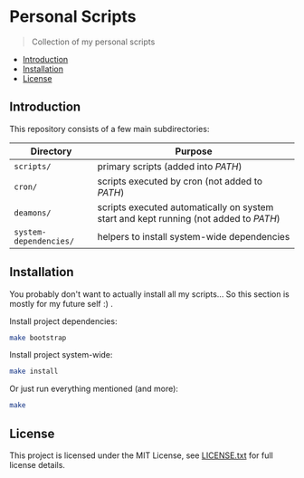 # Personal Scripts

> Collection of my personal scripts

<!-- toc -->

- [Introduction](#introduction)
- [Installation](#installation)
- [License](#license)

<!-- tocstop -->

## Introduction

This repository consists of a few main subdirectories:

| Directory | Purpose                              |
| --------- | ------------------------------------ |
| `scripts/` | primary scripts (added into _PATH_) |
| `cron/` | scripts executed by cron (not added to _PATH_) |
| `deamons/` | scripts executed automatically on system start and kept running (not added to _PATH_) |
| `system-dependencies/` | helpers to install system-wide dependencies |

## Installation

You probably don't want to actually install all my scripts...
So this section is mostly for my future self :\) .

Install project dependencies:

```bash
make bootstrap
```

Install project system-wide:

```bash
make install
```

Or just run everything mentioned (and more):

```bash
make
```

## License

This project is licensed under the MIT License, see
[LICENSE.txt](LICENSE.txt) for full license details.
